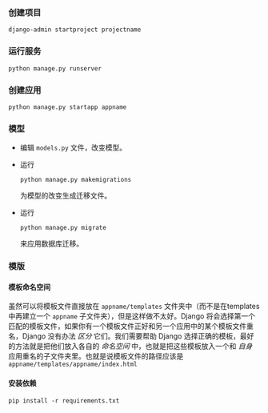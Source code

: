 ### 创建项目

```shell
django-admin startproject projectname
```



### 运行服务

```shell
python manage.py runserver
```

### 创建应用

```shell
python manage.py startapp appname
```

### 模型

- 编辑 `models.py` 文件，改变模型。

- 运行 

  ```shell
  python manage.py makemigrations
  ```

   为模型的改变生成迁移文件。

- 运行

  ```shell
  python manage.py migrate
  ```

  来应用数据库迁移。

### 模版

#### 模板命名空间

虽然可以将模板文件直接放在 `appname/templates` 文件夹中（而不是在templates中再建立一个 `appname` 子文件夹），但是这样做不太好。Django 将会选择第一个匹配的模板文件，如果你有一个模板文件正好和另一个应用中的某个模板文件重名，Django 没有办法 *区分* 它们。我们需要帮助 Django 选择正确的模板，最好的方法就是把他们放入各自的 *命名空间* 中，也就是把这些模板放入一个和 *自身* 应用重名的子文件夹里。也就是说模板文件的路径应该是 `appname/templates/appname/index.html` 


#### 安装依赖

```shell
pip install -r requirements.txt
```